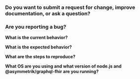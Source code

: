 ### Do you want to submit a request for change, improve documentation, or ask a question?

### Are you reporting a bug?

**What is the current behavior?**

**What is the expected behavior?**

**What are the steps to reproduce?**

**What OS are you using and what version of node.js and @asymmetrik/graphql-fhir are you running?**

